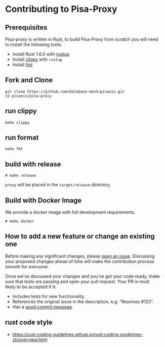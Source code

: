 # Contributing to Pisa-Proxy

## Prerequisites

Pisa-proxy is written in Rust, to build Pisa-Proxy from scratch you will need to install the following tools:
- Install Rust 1.6.0 with [rustup](https://rustup.rs/)
- Install [clippy](https://github.com/rust-lang/rust-clippy) with `rustup`
- Install [fmt](https://github.com/rust-lang/rustfmt) 

## Fork and Clone

```
git clone https://github.com/database-mesh/pisanix.git
cd pisanix/pisa-proxy
```

## run clippy
```
make clippy
```

## run format
```
make fmt
```

## build with release

```
# make release
```

`proxy` will be placed in the `target/release` directory.

## Build with Docker Image

We provide a docker image with full development requirements.
```
# make docker
```

## How to add a new feature or change an existing one

Before making any significant changes, please [open an issue](https://github.com/database-mesh/pisanix/issues). Discussing your proposed changes ahead of time will make the contribution process smooth for everyone.

Once we've discussed your changes and you've got your code ready, make sure that tests are passing and open your pull request. Your PR is most likely to be accepted if it:

* Includes tests for new functionality.
* References the original issue in the description, e.g. "Resolves #123".
* Has a [good commit message](https://github.com/database-mesh/pisanix/blob/futures-0.1.0-docs/CONTRIBUTING.md).

## rust code style
* https://rust-coding-guidelines.github.io/rust-coding-guidelines-zh/overview.html